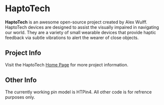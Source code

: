 HaptoTech
=======

**HaptoTech** is an awesome open-source project created by Alex Wulff. HaptoTech devices are designed to assist the visually impaired in navigating our world. They are a variety of small wearable devices that provide haptic feedback via subtle vibrations to alert the wearer of close objects.
  
Project Info
---------
Visit the HaptoTech [Home Page](http://www.haptotech.com) for more project information.

Other Info
--------
The currently working pin model is HTPin4. All other code is for refrence purposes only.